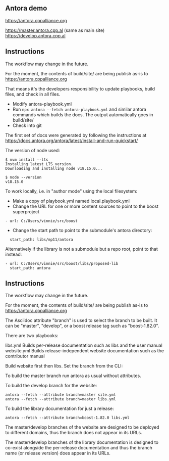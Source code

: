 
## Antora demo  

https://antora.cppalliance.org  

https://master.antora.cpp.al (same as main site)  
https://develop.antora.cpp.al  

## Instructions  

The workflow may change in the future.

For the moment, the contents of build/site/ are being publish as-is to https://antora.cppalliance.org  

That means it's the developers responsibility to update playbooks, build files, and check in all files.  

- Modify antora-playbook.yml
- Run `npx antora --fetch antora-playbook.yml` and similar antora commands which builds the docs. The output automatically goes in build/site/
- Check into git  

The first set of docs were generated by following the instructions at https://docs.antora.org/antora/latest/install-and-run-quickstart/  

The version of node used:  

```
$ nvm install --lts
Installing latest LTS version.
Downloading and installing node v18.15.0...

$ node --version
v18.15.0
```

To work locally, i.e. in "author mode" using the local filesystem:
* Make a copy of playbook.yml named local.playbook.yml
* Change the URL for one or more content sources to point to the boost superproject
```
- url: C:/Users/vinnie/src/boost
```
* Change the start path to point to the submodule's antora directory:
```
  start_path: libs/mp11/antora
```

Alternatively if the library is not a submodule but a repo root, point to that
instead:
```
- url: C:/Users/vinnie/src/boost/libs/proposed-lib
  start_path: antora
```

## Instructions  

The workflow may change in the future.

For the moment, the contents of build/site/ are being publish as-is to https://antora.cppalliance.org  

The Asciidoc attribute "branch" is used to select the branch to be built.
It can be "master", "develop", or a boost release tag such as "boost-1.82.0".

There are two playbooks:

libs.yml        Builds per-release documentation such as libs and the user manual
website.yml     Builds release-independent website documentation such as the contributor manual

Build website first then libs. Set the branch from the CLI:

To build the master branch run antora as usual without attributes.

To build the develop branch for the website:
```
antora --fetch --attribute branch=master site.yml
antora --fetch --attribute branch=master libs.yml
```

To build the library documentation for just a release:

```
antora --fetch --attribute branch=boost-1.82.0 libs.yml
```

The master/develop branches of the website are designed to be
deployed to different domains, thus the branch does not appear
in its URLs.

The master/develop branches of the library documentation is
designed to co-exist alongside the per-release documentation
and thus the branch name (or release version) does appear
in its URLs.
